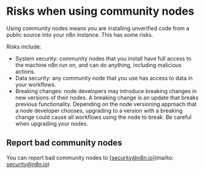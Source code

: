 # Risks when using community nodes

Using community nodes means you are installing unverified code from a public source into your n8n instance. This has some risks.

Risks include:

* System security: community nodes that you install have full access to the machine n8n run on, and can do anything, including malicious actions.
* Data security: any community node that you use has access to data in your workflows.
* Breaking changes: node developers may introduce breaking changes in new versions of their nodes. A breaking change is an update that breaks previous functionality. Depending on the node versioning approach that a node developer chooses, upgrading to a version with a breaking change could cause all workflows using the node to break. Be careful when upgrading your nodes.

## Report bad community nodes

<!-- vale off -->

You can report bad community nodes to [security@n8n.io](mailto: security@n8n.io)

<!-- vale on -->

